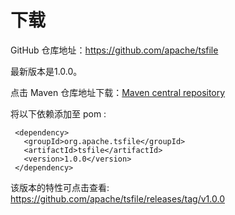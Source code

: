 # 下载
GitHub 仓库地址：https://github.com/apache/tsfile

最新版本是1.0.0。

点击 Maven 仓库地址下载：[Maven central repository](https://search.maven.org/search?q=g:org.apache.tsfile)

将以下依赖添加至 pom :

```
 <dependency>
   <groupId>org.apache.tsfile</groupId>
   <artifactId>tsfile</artifactId>
   <version>1.0.0</version>
 </dependency>
```

该版本的特性可点击查看: https://github.com/apache/tsfile/releases/tag/v1.0.0